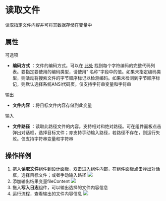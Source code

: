 # 读取文件

读取指定文件内容并可将其数据存储在变量中

## 属性

可选项
- **编码方式** ：文件的编码方式。可以在 [此处](../../Appendix/Encoding.md?_v=v2020.4) 找到每个字符编码的完整代码列表。要指定要使用的编码类型，请使用&quot; 名称&quot;字段中的值。如果未指定编码类型，则活动将搜索文件的字节顺序标记以检测编码。如果未检测到字节顺序标记，则默认选择系统ANSI代码页。仅支持字符串变量和字符串

输出

- **文件内容** ：将目标文件内容存储到此变量

输入

- **文件路径** ：读取此路径文件的内容。支持相对和绝对路径。可在组件面板点击弹出对话框，选择目标文件；亦支持手动输入路径，若路径不存在，则运行失败。仅支持字符串变量和字符串

## 操作样例
1. 拖入**读取文件**组件到设计面板，双击进入组件内部，在组件面板点击弹出对话框，选择目标文件；或者手动输入路径
![](https://docimages.blob.core.chinacloudapi.cn/images/Activities/readFile-1.png)
2. 添加输出结果变量fileContent
![](https://docimages.blob.core.chinacloudapi.cn/images/Activities/readFile-2.png)
3. 拖入**写入日志**组件，可以输出选择的文件内容信息
4. 运行流程，查看输出的文件内容信息
![](https://docimages.blob.core.chinacloudapi.cn/images/Activities/readFile-3.png)

